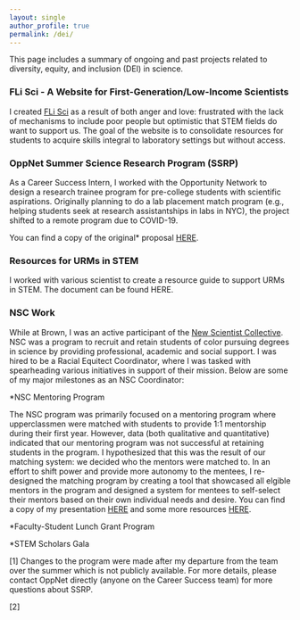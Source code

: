 ```yaml
---
layout: single
author_profile: true
permalink: /dei/
---
```

This page includes a summary of ongoing and past projects related to diversity, equity, and inclusion (DEI) in science. 

### FLi Sci - A Website for First-Generation/Low-Income Scientists

I created [FLi Sci](www.flisci.com) as a result of both anger and love: frustrated with the lack of mechanisms to include poor people but optimistic that STEM fields do want to support us. The goal of the website is to consolidate resources for students to acquire skills integral to laboratory settings but without access.  

### OppNet Summer Science Research Program (SSRP)

As a Career Success Intern, I worked with the Opportunity Network to design a research trainee program for pre-college students with scientific aspirations. Originally planning to do a lab placement match program (e.g., helping students seek at research assistantships in labs in NYC), the project shifted to a remote program due to COVID-19. 

You can find a copy of the original* proposal [HERE](link).

### Resources for URMs in STEM

I worked with various scientist to create a resource guide to support URMs in STEM. The document can be found HERE. 

### NSC Work

While at Brown, I was an active participant of the [New Scientist Collective](https://www.brown.edu/academics/new-scientist-program/). NSC was a program to recruit and retain students of color pursuing degrees in science by providing professional, academic and social support. I was hired to be a Racial Equitect Coordinator, where I was tasked with spearheading various initiatives in support of their mission. Below are some of my major milestones as an NSC Coordinator:

*NSC Mentoring Program

The NSC program was primarily focused on a mentoring program where upperclassmen were matched with students to provide 1:1 mentorship during their first year. However, data (both qualitative and quantitative) indicated that our mentoring program was not successful at retaining students in the program. I hypothesized that this was the result of our matching system: we decided who the mentors were matched to. In an effort to shift power and provide more autonomy to the mentees, I re-designed the matching program by creating a tool that showcased all elgible mentors in the program and designed a system for mentees to self-select their mentors based on their own individual needs and desire. You can find a copy of my presentation [HERE](link) and some more resources [HERE](link).

*Faculty-Student Lunch Grant Program 

*STEM Scholars Gala

[1] Changes to the program were made after my departure from the team over the summer which is not publicly available. For more details, please contact OppNet directly (anyone on the Career Success team) for more questions about SSRP. 

[2]
